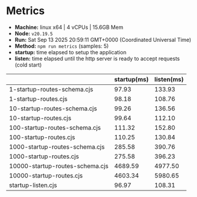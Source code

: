 # Metrics
* __Machine:__ linux x64 | 4 vCPUs | 15.6GB Mem
* __Node:__ `v20.19.5`
* __Run:__ Sat Sep 13 2025 20:59:11 GMT+0000 (Coordinated Universal Time)
* __Method:__ `npm run metrics` (samples: 5)
* __startup:__ time elapsed to setup the application
* __listen:__ time elapsed until the http server is ready to accept requests (cold start)

| | startup(ms) | listen(ms) |
|-| -       | -      |
| 1-startup-routes-schema.cjs | 97.93 | 133.93 |
| 1-startup-routes.cjs | 98.18 | 108.76 |
| 10-startup-routes-schema.cjs | 99.26 | 136.56 |
| 10-startup-routes.cjs | 99.64 | 112.10 |
| 100-startup-routes-schema.cjs | 111.32 | 152.80 |
| 100-startup-routes.cjs | 110.25 | 130.84 |
| 1000-startup-routes-schema.cjs | 285.58 | 390.76 |
| 1000-startup-routes.cjs | 275.58 | 396.23 |
| 10000-startup-routes-schema.cjs | 4689.59 | 4977.50 |
| 10000-startup-routes.cjs | 4603.34 | 5980.65 |
| startup-listen.cjs | 96.97 | 108.31 |
